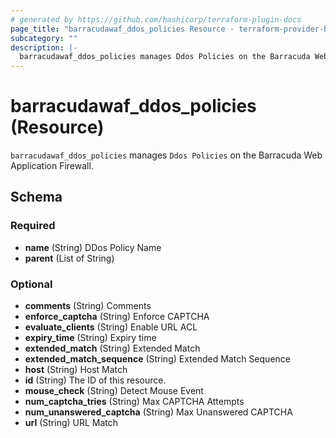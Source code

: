 ```yaml
---
# generated by https://github.com/hashicorp/terraform-plugin-docs
page_title: "barracudawaf_ddos_policies Resource - terraform-provider-barracudawaf"
subcategory: ""
description: |-
  barracudawaf_ddos_policies manages Ddos Policies on the Barracuda Web Application Firewall.
---
```


# barracudawaf_ddos_policies (Resource)

`barracudawaf_ddos_policies` manages `Ddos Policies` on the Barracuda Web Application Firewall.



<!-- schema generated by tfplugindocs -->
## Schema

### Required

- **name** (String) DDos Policy Name
- **parent** (List of String)

### Optional

- **comments** (String) Comments
- **enforce_captcha** (String) Enforce CAPTCHA
- **evaluate_clients** (String) Enable URL ACL
- **expiry_time** (String) Expiry time
- **extended_match** (String) Extended Match
- **extended_match_sequence** (String) Extended Match Sequence
- **host** (String) Host Match
- **id** (String) The ID of this resource.
- **mouse_check** (String) Detect Mouse Event
- **num_captcha_tries** (String) Max CAPTCHA Attempts
- **num_unanswered_captcha** (String) Max Unanswered CAPTCHA
- **url** (String) URL Match


